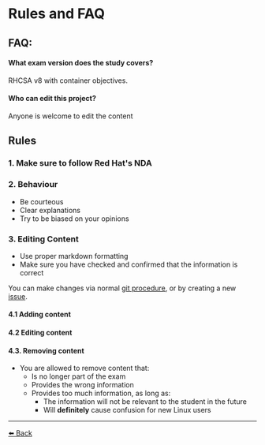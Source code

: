 Rules and FAQ
===

## FAQ:

#### What exam version does the study covers?

RHCSA v8 with container objectives.

#### Who can edit this project?

Anyone is welcome to edit the content

## Rules

### 1. Make sure to follow Red Hat's NDA

### 2. Behaviour
- Be courteous
- Clear explanations
- Try to be biased on your opinions

### 3. Editing Content
- Use proper markdown formatting
- Make sure you have checked and confirmed that the information is correct

You can make changes via normal [git procedure](https://kbroman.org/github_tutorial/pages/fork.html), or by creating a new [issue](https://github.com/victorbrca/rhcsa-study-guide/issues/new/choose).

#### 4.1 Adding content

#### 4.2 Editing content

#### 4.3. Removing content
- You are allowed to remove content that:
  - Is no longer part of the exam
  - Provides the wrong information
  - Provides too much information, as long as:
    - The information will not be relevant to the student in the future
    - Will **definitely** cause confusion for new Linux users

---
[⬅️ Back](../README.md)
